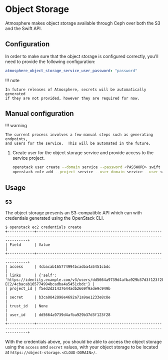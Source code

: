 # Object Storage

Atmosphere makes object storage available through Ceph over both the S3 and the
Swift API.

## Configuration

In order to make sure that the object storage is configured correctly, you'll
need to provide the following configuration:

```yaml
atmosphere_object_storage_service_user_password: "password"
```

!!! note

    In future releases of Atmosphere, secrets will be automatically generated
    if they are not provided, however they are required for now.

## Manual configuration

!!! warning

    The current process involves a few manual steps such as generating endpoints,
    and users for the service.  This will be automated in the future.

1. Create user for the object storage service and provide access to the service
   project.

   ```bash
   openstack user create --domain service --password <PASSWORD> swift
   openstack role add --project service --user-domain service --user swift admin
   ```

## Usage

### S3

The object storage presents an S3-compatible API which can with credentials
generated using the OpenStack CLI.

```console
$ openstack ec2 credentials create
+------------+----------------------------------------------------------------------------------------------------------------------------------------+
| Field      | Value                                                                                                                                  |
+------------+----------------------------------------------------------------------------------------------------------------------------------------+
| access     | 4cbacab165774994bcadba4a5451cbdc                                                                                                       |
| links      | {'self': 'https://identity.example.com/v3/users/dd5664a9739d4afba929b37d3f123f28/credentials/OS-EC2/4cbacab165774994bcadba4a5451cbdc'} |
| project_id | f5ed2d21437644adb2669f9ade9c949b                                                                                                       |
| secret     | b3ca0842898e4692a71a9ae1233e8c8e                                                                                                       |
| trust_id   | None                                                                                                                                   |
| user_id    | dd5664a9739d4afba929b37d3f123f28                                                                                                       |
+------------+----------------------------------------------------------------------------------------------------------------------------------------+
```

With the credentials above, you should be able to access the object storage
using the `access` and `secret` values, with your object storage to be located
at `https://object-storage.<CLOUD-DOMAIN>/`.

